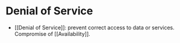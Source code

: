 # Denial of Service

- [[Denial of Service]]: prevent correct access to data or services. Compromise of [[Availability]].

